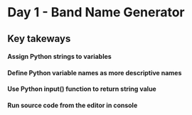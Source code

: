# Day 1 - Band Name Generator

## Key takeways

#### Assign Python strings to variables 
#### Define Python variable names as more descriptive names 
#### Use Python input() function to return string value
#### Run source code from the editor in console

